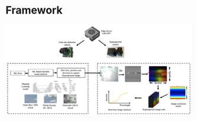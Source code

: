 # Framework 
![image alt](https://github.com/muntasirmahmud1/Hyperspectral-Imaging/blob/a58dde5d609d776fe46ea6e141e8f15be120b73f/Image/framework2.png)
